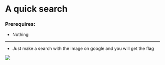 # A quick search

### Prerequires:

- Nothing

-----------------

- Just make a search with the image on google and you will get the flag

<img src="https://cdn.discordapp.com/attachments/698984879823519827/795339028790378536/unknown.png">

